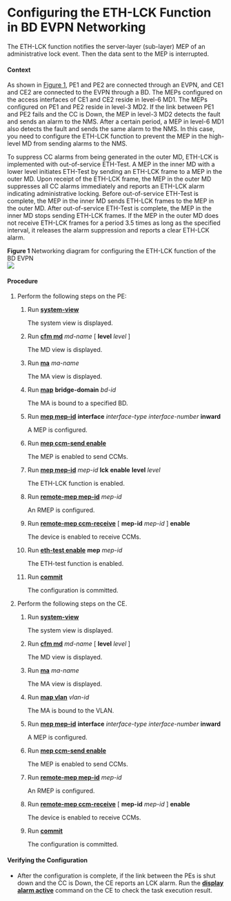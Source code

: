 Configuring the ETH-LCK Function in BD EVPN Networking
======================================================

The ETH-LCK function notifies the server-layer (sub-layer) MEP of an administrative lock event. Then the data sent to the MEP is interrupted.

#### Context

As shown in [Figure 1](#EN-US_TASK_0172362147__fig_dc_vrp_cfg_01154401), PE1 and PE2 are connected through an EVPN, and CE1 and CE2 are connected to the EVPN through a BD. The MEPs configured on the access interfaces of CE1 and CE2 reside in level-6 MD1. The MEPs configured on PE1 and PE2 reside in level-3 MD2. If the link between PE1 and PE2 fails and the CC is Down, the MEP in level-3 MD2 detects the fault and sends an alarm to the NMS. After a certain period, a MEP in level-6 MD1 also detects the fault and sends the same alarm to the NMS. In this case, you need to configure the ETH-LCK function to prevent the MEP in the high-level MD from sending alarms to the NMS.

To suppress CC alarms from being generated in the outer MD, ETH-LCK is implemented with out-of-service ETH-Test. A MEP in the inner MD with a lower level initiates ETH-Test by sending an ETH-LCK frame to a MEP in the outer MD. Upon receipt of the ETH-LCK frame, the MEP in the outer MD suppresses all CC alarms immediately and reports an ETH-LCK alarm indicating administrative locking. Before out-of-service ETH-Test is complete, the MEP in the inner MD sends ETH-LCK frames to the MEP in the outer MD. After out-of-service ETH-Test is complete, the MEP in the inner MD stops sending ETH-LCK frames. If the MEP in the outer MD does not receive ETH-LCK frames for a period 3.5 times as long as the specified interval, it releases the alarm suppression and reports a clear ETH-LCK alarm.

**Figure 1** Networking diagram for configuring the ETH-LCK function of the BD EVPN  
![](images/fig_dc_vrp_cfg_01155701.png)

#### Procedure

1. Perform the following steps on the PE:
   
   
   1. Run [**system-view**](cmdqueryname=system-view)
      
      The system view is displayed.
   2. Run [**cfm md**](cmdqueryname=cfm+md) *md-name* [ **level** *level* ]
      
      The MD view is displayed.
   3. Run [**ma**](cmdqueryname=ma) *ma-name*
      
      The MA view is displayed.
   4. Run [**map**](cmdqueryname=map) **bridge-domain**  *bd-id*
      
      The MA is bound to a specified BD.
   5. Run [**mep mep-id**](cmdqueryname=mep+mep-id) **interface** *interface-type interface-number* **inward**
      
      A MEP is configured.
   6. Run [**mep ccm-send enable**](cmdqueryname=mep+ccm-send+enable)
      
      The MEP is enabled to send CCMs.
   7. Run [**mep mep-id**](cmdqueryname=mep+mep-id) *mep-id* **lck** **enable** **level** *level*
      
      The ETH-LCK function is enabled.
   8. Run [**remote-mep mep-id**](cmdqueryname=remote-mep+mep-id) *mep-id*
      
      An RMEP is configured.
   9. Run [**remote-mep ccm-receive**](cmdqueryname=remote-mep+ccm-receive) [ **mep-id** *mep-id* ] **enable**
      
      The device is enabled to receive CCMs.
   10. Run [**eth-test enable**](cmdqueryname=eth-test+enable) **mep** *mep-id*
       
       The ETH-test function is enabled.
   11. Run [**commit**](cmdqueryname=commit)
       
       The configuration is committed.
2. Perform the following steps on the CE.
   
   
   1. Run [**system-view**](cmdqueryname=system-view)
      
      The system view is displayed.
   2. Run [**cfm md**](cmdqueryname=cfm+md) *md-name* [ **level** *level* ]
      
      The MD view is displayed.
   3. Run [**ma**](cmdqueryname=ma) *ma-name*
      
      The MA view is displayed.
   4. Run [**map vlan**](cmdqueryname=map+vlan) *vlan-id*
      
      The MA is bound to the VLAN.
   5. Run [**mep mep-id**](cmdqueryname=mep+mep-id) **interface** *interface-type interface-number* **inward**
      
      A MEP is configured.
   6. Run [**mep ccm-send enable**](cmdqueryname=mep+ccm-send+enable)
      
      The MEP is enabled to send CCMs.
   7. Run [**remote-mep mep-id**](cmdqueryname=remote-mep+mep-id) *mep-id*
      
      An RMEP is configured.
   8. Run [**remote-mep ccm-receive**](cmdqueryname=remote-mep+ccm-receive) [ **mep-id** *mep-id* ] **enable**
      
      The device is enabled to receive CCMs.
   9. Run [**commit**](cmdqueryname=commit)
      
      The configuration is committed.

#### Verifying the Configuration

* After the configuration is complete, if the link between the PEs is shut down and the CC is Down, the CE reports an LCK alarm. Run the [**display alarm active**](cmdqueryname=display+alarm+active) command on the CE to check the task execution result.